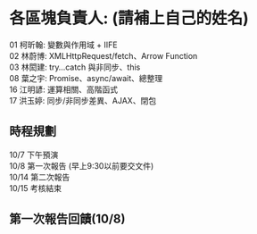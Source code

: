 # 各區塊負責人: (請補上自己的姓名)

01 柯昕翰: 變數與作用域 + IIFE  
02 林蔚博: XMLHttpRequest/fetch、Arrow Function  
03 林閎建: try…​catch 與非同步、this  
08 葉之宇: Promise、async/await、總整理  
16 江明諺: 運算相關、高階函式  
17 洪玉婷: 同步/非同步差異、AJAX、閉包  

## 時程規劃
10/7 下午預演  
10/8 第一次報告 (早上9:30以前要交文件)  
10/14 第二次報告  
10/15 考核結束  

## 第一次報告回饋(10/8)
